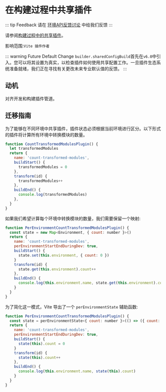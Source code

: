 # 在构建过程中共享插件

::: tip Feedback
请在 [环境API反馈讨论](https://github.com/vitejs/vite/discussions/16358) 中给我们反馈
:::

请参阅[构建过程中的共享插件](/en/guide/api-environment.md#shared-plugins-during-build)。

影响范围:`Vite 插件作者`

::: warning Future Default Change
`builder.sharedConfigBuild`首先在`v6.0`中引入。您可以将其设置为真实，以检查插件如何使用共享配置工作。一旦插件生态系统准备就绪，我们正在寻找有关更改未来专业默认值的反馈。
:::

## 动机

对齐开发和构建插件管道。

## 迁移指南

为了能够在不同环境中共享插件，插件状态必须根据当前环境进行区分。以下形式的插件将计算所有环境中转换模块的数量。

```js
function CountTransformedModulesPlugin() {
  let transformedModules
  return {
    name: 'count-transformed-modules',
    buildStart() {
      transformedModules = 0
    },
    transform(id) {
      transformedModules++
    },
    buildEnd() {
      console.log(transformedModules)
    },
  }
}
```

如果我们希望计算每个环境中转换模块的数量，我们需要保留一个映射:

```js
function PerEnvironmentCountTransformedModulesPlugin() {
  const state = new Map<Environment, { count: number }>()
  return {
    name: 'count-transformed-modules',
    perEnvironmentStartEndDuringDev: true,
    buildStart() {
      state.set(this.environment, { count: 0 })
    }
    transform(id) {
      state.get(this.environment).count++
    },
    buildEnd() {
      console.log(this.environment.name, state.get(this.environment).count)
    }
  }
}
```

为了简化这一模式，Vite 导出了一个 `perEnvironmentState` 辅助函数:

```js
function PerEnvironmentCountTransformedModulesPlugin() {
  const state = perEnvironmentState<{ count: number }>(() => ({ count: 0 }))
  return {
    name: 'count-transformed-modules',
    perEnvironmentStartEndDuringDev: true,
    buildStart() {
      state(this).count = 0
    }
    transform(id) {
      state(this).count++
    },
    buildEnd() {
      console.log(this.environment.name, state(this).count)
    }
  }
}
```
